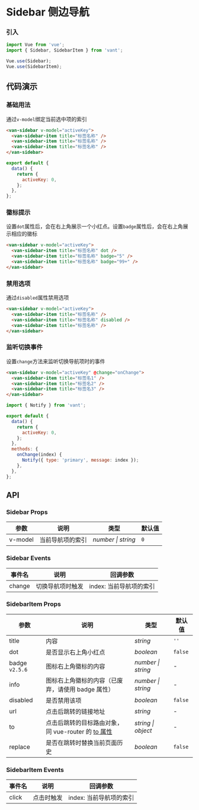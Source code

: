 # Sidebar 侧边导航

### 引入

```js
import Vue from 'vue';
import { Sidebar, SidebarItem } from 'vant';

Vue.use(Sidebar);
Vue.use(SidebarItem);
```

## 代码演示

### 基础用法

通过`v-model`绑定当前选中项的索引

```html
<van-sidebar v-model="activeKey">
  <van-sidebar-item title="标签名称" />
  <van-sidebar-item title="标签名称" />
  <van-sidebar-item title="标签名称" />
</van-sidebar>
```

```js
export default {
  data() {
    return {
      activeKey: 0,
    };
  },
};
```

### 徽标提示

设置`dot`属性后，会在右上角展示一个小红点。设置`badge`属性后，会在右上角展示相应的徽标

```html
<van-sidebar v-model="activeKey">
  <van-sidebar-item title="标签名称" dot />
  <van-sidebar-item title="标签名称" badge="5" />
  <van-sidebar-item title="标签名称" badge="99+" />
</van-sidebar>
```

### 禁用选项

通过`disabled`属性禁用选项

```html
<van-sidebar v-model="activeKey">
  <van-sidebar-item title="标签名称" />
  <van-sidebar-item title="标签名称" disabled />
  <van-sidebar-item title="标签名称" />
</van-sidebar>
```

### 监听切换事件

设置`change`方法来监听切换导航项时的事件

```html
<van-sidebar v-model="activeKey" @change="onChange">
  <van-sidebar-item title="标签名1" />
  <van-sidebar-item title="标签名2" />
  <van-sidebar-item title="标签名3" />
</van-sidebar>
```

```js
import { Notify } from 'vant';

export default {
  data() {
    return {
      activeKey: 0,
    };
  },
  methods: {
    onChange(index) {
      Notify({ type: 'primary', message: index });
    },
  },
};
```

## API

### Sidebar Props

| 参数    | 说明             | 类型               | 默认值 |
| ------- | ---------------- | ------------------ | ------ |
| v-model | 当前导航项的索引 | _number \| string_ | `0`    |

### Sidebar Events

| 事件名 | 说明             | 回调参数                |
| ------ | ---------------- | ----------------------- |
| change | 切换导航项时触发 | index: 当前导航项的索引 |

### SidebarItem Props

| 参数 | 说明 | 类型 | 默认值 |
| --- | --- | --- | --- |
| title | 内容 | _string_ | `''` |
| dot | 是否显示右上角小红点 | _boolean_ | `false` |
| badge `v2.5.6` | 图标右上角徽标的内容 | _number \| string_ | - |
| info | 图标右上角徽标的内容（已废弃，请使用 badge 属性） | _number \| string_ | - |
| disabled | 是否禁用该项 | _boolean_ | `false` |
| url | 点击后跳转的链接地址 | _string_ | - |
| to | 点击后跳转的目标路由对象，同 vue-router 的 [to 属性](https://router.vuejs.org/zh/api/#to) | _string \| object_ | - |
| replace | 是否在跳转时替换当前页面历史 | _boolean_ | `false` |

### SidebarItem Events

| 事件名 | 说明       | 回调参数                |
| ------ | ---------- | ----------------------- |
| click  | 点击时触发 | index: 当前导航项的索引 |
